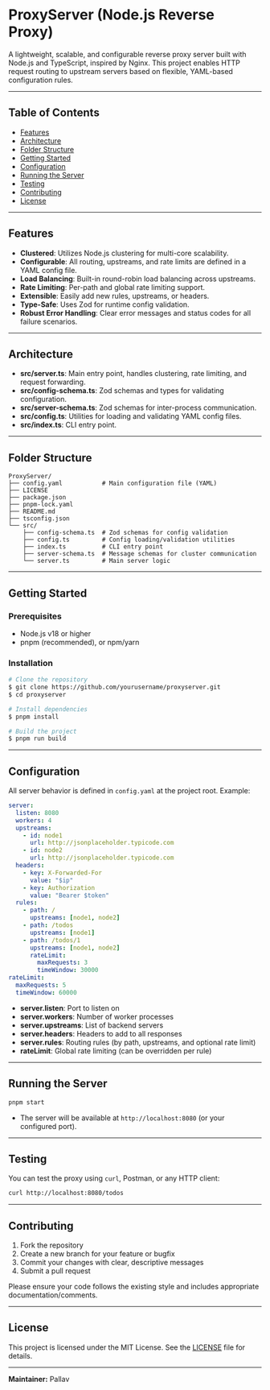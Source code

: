 # ProxyServer (Node.js Reverse Proxy)

A lightweight, scalable, and configurable reverse proxy server built with Node.js and TypeScript, inspired by Nginx. This project enables HTTP request routing to upstream servers based on flexible, YAML-based configuration rules.

---

## Table of Contents
- [Features](#features)
- [Architecture](#architecture)
- [Folder Structure](#folder-structure)
- [Getting Started](#getting-started)
- [Configuration](#configuration)
- [Running the Server](#running-the-server)
- [Testing](#testing)
- [Contributing](#contributing)
- [License](#license)

---

## Features
- **Clustered**: Utilizes Node.js clustering for multi-core scalability.
- **Configurable**: All routing, upstreams, and rate limits are defined in a YAML config file.
- **Load Balancing**: Built-in round-robin load balancing across upstreams.
- **Rate Limiting**: Per-path and global rate limiting support.
- **Extensible**: Easily add new rules, upstreams, or headers.
- **Type-Safe**: Uses Zod for runtime config validation.
- **Robust Error Handling**: Clear error messages and status codes for all failure scenarios.

---

## Architecture
- **src/server.ts**: Main entry point, handles clustering, rate limiting, and request forwarding.
- **src/config-schema.ts**: Zod schemas and types for validating configuration.
- **src/server-schema.ts**: Zod schemas for inter-process communication.
- **src/config.ts**: Utilities for loading and validating YAML config files.
- **src/index.ts**: CLI entry point.

---

## Folder Structure
```
ProxyServer/
├── config.yaml           # Main configuration file (YAML)
├── LICENSE
├── package.json
├── pnpm-lock.yaml
├── README.md
├── tsconfig.json
└── src/
    ├── config-schema.ts  # Zod schemas for config validation
    ├── config.ts         # Config loading/validation utilities
    ├── index.ts          # CLI entry point
    ├── server-schema.ts  # Message schemas for cluster communication
    └── server.ts         # Main server logic
```

---

## Getting Started

### Prerequisites
- Node.js v18 or higher
- pnpm (recommended), or npm/yarn

### Installation
```bash
# Clone the repository
$ git clone https://github.com/yourusername/proxyserver.git
$ cd proxyserver

# Install dependencies
$ pnpm install

# Build the project
$ pnpm run build
```

---

## Configuration

All server behavior is defined in `config.yaml` at the project root. Example:

```yaml
server:
  listen: 8080
  workers: 4
  upstreams:
    - id: node1
      url: http://jsonplaceholder.typicode.com
    - id: node2
      url: http://jsonplaceholder.typicode.com
  headers:
    - key: X-Forwarded-For
      value: "$ip"
    - key: Authorization
      value: "Bearer $token"
  rules:
    - path: /
      upstreams: [node1, node2]
    - path: /todos
      upstreams: [node1]
    - path: /todos/1
      upstreams: [node1, node2]
      rateLimit:
        maxRequests: 3
        timeWindow: 30000
rateLimit:
  maxRequests: 5
  timeWindow: 60000
```

- **server.listen**: Port to listen on
- **server.workers**: Number of worker processes
- **server.upstreams**: List of backend servers
- **server.headers**: Headers to add to all responses
- **server.rules**: Routing rules (by path, upstreams, and optional rate limit)
- **rateLimit**: Global rate limiting (can be overridden per rule)

---

## Running the Server

```bash
pnpm start
```

- The server will be available at `http://localhost:8080` (or your configured port).

---

## Testing

You can test the proxy using `curl`, Postman, or any HTTP client:

```bash
curl http://localhost:8080/todos
```

---

## Contributing

1. Fork the repository
2. Create a new branch for your feature or bugfix
3. Commit your changes with clear, descriptive messages
4. Submit a pull request

Please ensure your code follows the existing style and includes appropriate documentation/comments.

---

## License

This project is licensed under the MIT License. See the [LICENSE](LICENSE) file for details.

---

**Maintainer:** Pallav


